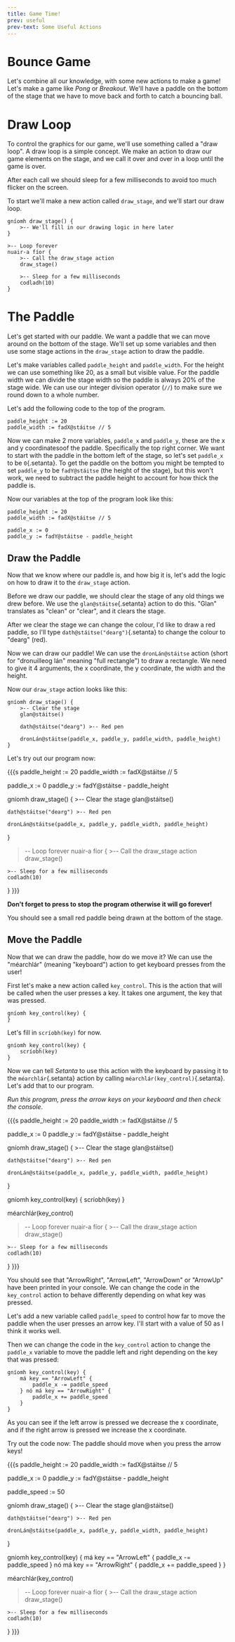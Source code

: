 ```yaml
---
title: Game Time!
prev: useful
prev-text: Some Useful Actions
---
```


# Bounce Game

Let's combine all our knowledge, with some new actions to make a game! Let's make a game like *Pong*
or *Breakout*. We'll have a paddle on the bottom of the stage that we have to move back and forth
to catch a bouncing ball.

# Draw Loop

To control the graphics for our game, we'll use something called a "draw loop". A draw loop is a
simple concept. We make an action to draw our game elements on the stage, and we call it over and
over in a loop until the game is over.

After each call we should sleep for a few milliseconds to avoid too much flicker on the screen.

To start we'll make a new action called `draw_stage`, and we'll start our draw loop.

```{.setanta .numberLines}
gníomh draw_stage() {
    >-- We'll fill in our drawing logic in here later
}

>-- Loop forever
nuair-a fíor {
    >-- Call the draw_stage action
    draw_stage()

    >-- Sleep for a few milliseconds
    codladh(10)
}
```

# The Paddle

Let's get started with our paddle. We want a paddle that we can move around on the bottom of the
stage. We'll set up some variables and then use some stage actions in the `draw_stage` action to
draw the paddle.

Let's make variables called `paddle_height` and `paddle_width`. For the height we can use something
like 20, as a small but visible value. For the paddle width we can divide the stage width so the
paddle is always 20% of the stage wide. We can use our integer division operator (`//`) to make sure
we round down to a whole number.

Let's add the following code to the top of the program.

```{.setanta .numberLines}
paddle_height := 20
paddle_width := fadX@stáitse // 5
```

Now we can make 2 more variables, `paddle_x` and `paddle_y`, these are the x and y coordinatesoof
the paddle. Specifically the top right corner. We want to start with the paddle in the bottom left
of the stage, so let's set `paddle_x` to be `0`{.setanta}. To get the paddle on the bottom you
might be tempted to set `paddle_y` to be `fadY@stáitse` (the height of the stage), but this won't
work, we need to subtract the paddle height to account for how thick the paddle is.

Now our variables at the top of the program look like this:

```{.setanta .numberLines}
paddle_height := 20
paddle_width := fadX@stáitse // 5

paddle_x := 0
paddle_y := fadY@stáitse - paddle_height
```

## Draw the Paddle

Now that we know where our paddle is, and how big it is, let's add the logic on how to draw it to
the `draw_stage` action.

Before we draw our paddle, we should clear the stage of any old things we drew before. We use the
`glan@stáitse`{.setanta} action to do this. "Glan" translates as "clean" or "clear", and it clears the stage.

After we clear the stage we can change the colour, I'd like to draw a red paddle, so I'll type
`dath@stáitse("dearg")`{.setanta} to change the colour to "dearg" (red).

Now we can draw our paddle! We can use the `dronLán@stáitse` action (short for "dronuilleog lán" meaning "full rectangle") to draw a
rectangle. We need to give it 4 arguments, the x coordinate, the y coordinate, the width and the
height.

Now our `draw_stage` action looks like this:

```{.setanta .numberLines}
gníomh draw_stage() {
    >-- Clear the stage
    glan@stáitse()

    dath@stáitse("dearg") >-- Red pen

    dronLán@stáitse(paddle_x, paddle_y, paddle_width, paddle_height)
}
```

Let's try out our program now:

{{{s
paddle_height := 20
paddle_width := fadX@stáitse // 5

paddle_x := 0
paddle_y := fadY@stáitse - paddle_height

gníomh draw_stage() {
    >-- Clear the stage
    glan@stáitse()

    dath@stáitse("dearg") >-- Red pen

    dronLán@stáitse(paddle_x, paddle_y, paddle_width, paddle_height)
}

>-- Loop forever
nuair-a fíor {
    >-- Call the draw_stage action
    draw_stage()

    >-- Sleep for a few milliseconds
    codladh(10)
}
}}}

**Don't forget to press <iron-icon class="play" icon="av:stop"></iron-icon> to stop the program
otherwise it will go forever!**

You should see a small red paddle being drawn at the bottom of the stage.

## Move the Paddle

Now that we can draw the paddle, how do we move it? We can use the "méarchlár" (meaning "keyboard")
action to get keyboard presses from the user!

First let's make a new action called `key_control`. This is the action that will be called when the
user presses a key. It takes one argument, the key that was pressed.

```{.setanta .numberLines}
gníomh key_control(key) {
}
```

Let's fill in `scríobh(key)` for now.

```{.setanta .numberLines}
gníomh key_control(key) {
    scríobh(key)
}
```

Now we can tell *Setanta* to use this action with the keyboard by passing it to the
`méarchlár`{.setanta} action by calling `méarchlár(key_control)`{.setanta}. Let's add that to our
program.

*Run this program, press the arrow keys on your keyboard and then check the console*.

{{{s
paddle_height := 20
paddle_width := fadX@stáitse // 5

paddle_x := 0
paddle_y := fadY@stáitse - paddle_height

gníomh draw_stage() {
    >-- Clear the stage
    glan@stáitse()

    dath@stáitse("dearg") >-- Red pen

    dronLán@stáitse(paddle_x, paddle_y, paddle_width, paddle_height)
}

gníomh key_control(key) {
    scríobh(key)
}

méarchlár(key_control)

>-- Loop forever
nuair-a fíor {
    >-- Call the draw_stage action
    draw_stage()

    >-- Sleep for a few milliseconds
    codladh(10)
}
}}}

You should see that "ArrowRight", "ArrowLeft", "ArrowDown" or "ArrowUp" have been printed in your
console. We can change the code in the `key_control` action to behave differently depending on what
key was pressed.

Let's add a new variable called `paddle_speed` to control how far to move the paddle when the user
presses an arrow key. I'll start with a value of 50 as I think it works well.

Then we can change the code in the `key_control` action to change the `paddle_x` variable to move
the paddle left and right depending on the key that was pressed:

```{.setanta .numberLines}
gníomh key_control(key) {
    má key == "ArrowLeft" {
        paddle_x -= paddle_speed
    } nó má key == "ArrowRight" {
        paddle_x += paddle_speed
    }
}
```

As you can see if the left arrow is pressed we decrease the x coordinate, and if the right arrow is
pressed we increase the x coordinate.

Try out the code now: The paddle should move when you press the arrow keys!

{{{s
paddle_height := 20
paddle_width := fadX@stáitse // 5

paddle_x := 0
paddle_y := fadY@stáitse - paddle_height

paddle_speed := 50

gníomh draw_stage() {
    >-- Clear the stage
    glan@stáitse()

    dath@stáitse("dearg") >-- Red pen

    dronLán@stáitse(paddle_x, paddle_y, paddle_width, paddle_height)
}

gníomh key_control(key) {
    má key == "ArrowLeft" {
        paddle_x -= paddle_speed
    } nó má key == "ArrowRight" {
        paddle_x += paddle_speed
    }
}

méarchlár(key_control)

>-- Loop forever
nuair-a fíor {
    >-- Call the draw_stage action
    draw_stage()

    >-- Sleep for a few milliseconds
    codladh(10)
}
}}}
